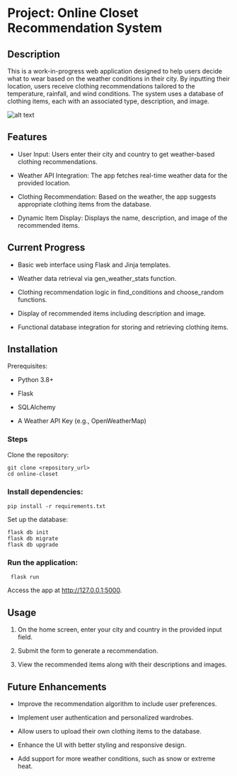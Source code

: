# Project: Online Closet Recommendation System 

## Description

This is a work-in-progress web application designed to help users decide what to wear based on the weather conditions in their city. By inputting their location, users receive clothing recommendations tailored to the temperature, rainfall, and wind conditions. The system uses a database of clothing items, each with an associated type, description, and image.

![alt text](<Screenshot 2025-01-10 at 9.04.32 PM.png>)

## Features

 - User Input: Users enter their city and country to get weather-based clothing recommendations.

 - Weather API Integration: The app fetches real-time weather data for the provided location.

 - Clothing Recommendation: Based on the weather, the app suggests appropriate clothing items from the database.

 - Dynamic Item Display: Displays the name, description, and image of the recommended items.

## Current Progress

 - Basic web interface using Flask and Jinja templates.

 - Weather data retrieval via gen_weather_stats function.

 - Clothing recommendation logic in find_conditions and choose_random functions.

 - Display of recommended items including description and image.

 - Functional database integration for storing and retrieving clothing items.

## Installation

Prerequisites: 

 - Python 3.8+

 - Flask

 - SQLAlchemy

 - A Weather API Key (e.g., OpenWeatherMap)

### Steps

Clone the repository:

```
git clone <repository_url>
cd online-closet
```

### Install dependencies:

`pip install -r requirements.txt`

Set up the database:

```
flask db init
flask db migrate
flask db upgrade
```

### Run the application:

``` flask run```

Access the app at http://127.0.0.1:5000.

## Usage

1. On the home screen, enter your city and country in the provided input field.

2. Submit the form to generate a recommendation.

3. View the recommended items along with their descriptions and images.

## Future Enhancements

- Improve the recommendation algorithm to include user preferences.

- Implement user authentication and personalized wardrobes.

- Allow users to upload their own clothing items to the database.

- Enhance the UI with better styling and responsive design.

- Add support for more weather conditions, such as snow or extreme heat.

